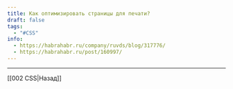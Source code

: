 ```yaml
---
title: Как оптимизировать страницы для печати?
draft: false
tags:
  - "#CSS"
info:
  - https://habrahabr.ru/company/ruvds/blog/317776/
  - https://habrahabr.ru/post/160997/
---
```


---

[[002 CSS|Назад]]